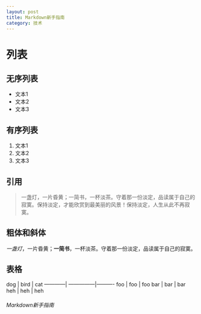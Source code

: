 ```yaml
---
layout: post
title: Markdown新手指南
category: 技术
---
```


# 列表

## 无序列表

- 文本1
- 文本2
- 文本3

## 有序列表

1. 文本1
2. 文本2
3. 文本3

## 引用
> 一盏灯，一片昏黄；一简书，一杯淡茶。守着那一份淡定，品读属于自己的寂寞。保持淡定，才能欣赏到最美丽的风景！保持淡定，人生从此不再寂寞。

## 粗体和斜体

*一盏灯*，一片昏黄；**一简书**，一杯淡茶。守着那一份淡定，品读属于自己的寂寞。

## 表格

dog | bird | cat
————| —————|———-
foo | foo  | foo
bar | bar  | bar
heh | heh  | heh


###### Markdown新手指南


